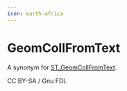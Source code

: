 ```yaml
---
icon: earth-africa
---
```


# GeomCollFromText

A synonym for [ST\_GeomCollFromText](st_geomcollfromtext.md).

CC BY-SA / Gnu FDL

